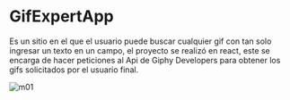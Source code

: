 
# GifExpertApp 

Es un sitio en el que el usuario puede buscar cualquier gif con tan solo ingresar un texto en un campo, el proyecto se realizó en react, este se encarga de hacer peticiones al Api de Giphy Developers para obtener los gifs solicitados por el usuario final.

![m01](https://deydrums.com/img/portafolio/7.jpg)

